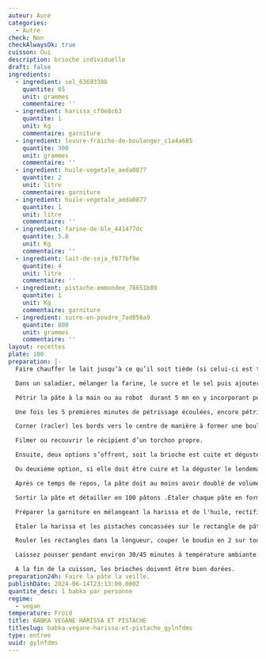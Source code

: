 ```yaml
---
auteur: Auré
categories:
  - Autre
check: Non
checkAlwaysOk: true
cuisson: Oui
description: brioche individuelle
draft: false
ingredients:
  - ingredient: sel_6369338b
    quantite: 65
    unit: grammes
    commentaire: ''
  - ingredient: harissa_cf0e8c63
    quantite: 1
    unit: Kg
    commentaire: garniture
  - ingredient: levure-fraiche-de-boulanger_c1a4a685
    quantite: 300
    unit: grammes
    commentaire: ''
  - ingredient: huile-vegetale_aeda0877
    quantite: 2
    unit: litre
    commentaire: garniture
  - ingredient: huile-vegetale_aeda0877
    quantite: 1
    unit: litre
    commentaire: ''
  - ingredient: farine-de-ble_441477dc
    quantite: 5.8
    unit: Kg
    commentaire: ''
  - ingredient: lait-de-soja_f077bf9e
    quantite: 4
    unit: litre
    commentaire: ''
  - ingredient: pistache-emmondee_78651b89
    quantite: 1
    unit: Kg
    commentaire: garniture
  - ingredient: sucre-en-poudre_7ad056a9
    quantite: 800
    unit: grammes
    commentaire: ''
layout: recettes
plate: 100
preparation: |-
  Faire chauffer le lait jusqu’à ce qu’il soit tiède (si celui-ci est trop chaud, il tuera la levure donc il est important qu’il soit juste légèrement tiède) et y délayer la levure, laisser ensuite reposer 10/15 mn.

  Dans un saladier, mélanger la farine, le sucre et le sel puis ajouter l’huile et mélanger de nouveau.

  Pétrir la pâte à la main ou au robot  durant 5 mn en y incorporant petit à petit le mélange lait+levure.

  Une fois les 5 premières minutes de pétrissage écoulées, encore pétrir 10 à 15 mn supplémentaires (à la fin du pétrissage la pâte est assez collante, c’est normal).

  Corner (racler) les bords vers le centre de manière à former une boule puis fariner la surface.

  Filmer ou recouvrir le récipient d’un torchon propre.

  Ensuite, deux options s’offrent, soit la brioche est cuite et dégustée le jour-même, dans ce cas, laisser pousser la pâte à température ambiante jusqu’à ce qu’elle double de volume (le temps de levé peut varier entre 1h30 et 3h selon la température ambiante, plus il fait chaud et plus la pâte lèvera rapidement).

  Ou deuxième option, si elle doit être cuire et la déguster le lendemain, la laisser lever toute la nuit au réfrigérateur 

  Après ce temps de repos, la pâte doit au moins avoir doublé de volume.

  Sortir la pâte et détailler en 100 pâtons .Etaler chaque pâte en forme de rectangle, longueur env. 20/25cm.

  Préparer la garniture en mélangeant la harissa et de l'huile, rectifier l'assaisonnement. Hacher les pistaches.

  Etaler la harissa et les pistaches concassées sur le rectangle de pâte.

  Rouler les rectangles dans la longueur, couper le boudin en 2 sur toute la longueur . Face coupée vers le haut, formez un X puis tressez chaque extrémité. Tourner ensuite la tresse vers l’extérieur en escargot .Déposer les babkas sur des plaques de four sur du papier cuisson.

  Laissez pousser pendant environ 30/45 minutes à température ambiante. Puis enfourner dans le four préchauffé à 160°C pendant 20/30 minutes.

  A la fin de la cuisson, les brioches doivent être bien dorées.
preparation24h: Faire la pâte la veille.
publishDate: 2024-06-14T23:13:00.000Z
quantite_desc: 1 babka par personne
regime:
  - vegan
temperature: Froid
title: BABKA VEGANE HARISSA ET PISTACHE
titleslug: babka-vegane-harissa-et-pistache_gylnfdms
type: entree
uuid: gylnfdms
---
```


